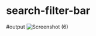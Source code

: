 # search-filter-bar

#output 
![Screenshot (6)](https://github.com/user-attachments/assets/e6f32c92-0964-44c0-8850-af728cb067d0)


